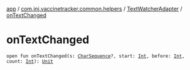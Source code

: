 [app](../../index.md) / [com.jnj.vaccinetracker.common.helpers](../index.md) / [TextWatcherAdapter](index.md) / [onTextChanged](./on-text-changed.md)

# onTextChanged

`open fun onTextChanged(s: `[`CharSequence`](https://kotlinlang.org/api/latest/jvm/stdlib/kotlin/-char-sequence/index.html)`?, start: `[`Int`](https://kotlinlang.org/api/latest/jvm/stdlib/kotlin/-int/index.html)`, before: `[`Int`](https://kotlinlang.org/api/latest/jvm/stdlib/kotlin/-int/index.html)`, count: `[`Int`](https://kotlinlang.org/api/latest/jvm/stdlib/kotlin/-int/index.html)`): `[`Unit`](https://kotlinlang.org/api/latest/jvm/stdlib/kotlin/-unit/index.html)